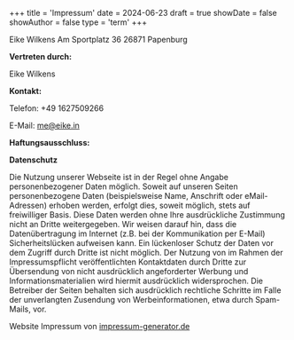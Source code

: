 +++
title = 'Impressum'
date = 2024-06-23
draft = true
showDate = false
showAuthor = false
type = 'term'
+++

Eike Wilkens
Am Sportplatz 36
26871 Papenburg

**Vertreten durch:**

Eike Wilkens

**Kontakt:**

Telefon: +49 1627509266

E-Mail: [me@eike.in](mailto:me@eike.in)

**Haftungsausschluss:**

**Datenschutz**

Die Nutzung unserer Webseite ist in der Regel ohne Angabe personenbezogener Daten möglich. Soweit auf unseren Seiten personenbezogene Daten (beispielsweise Name, Anschrift oder eMail-Adressen) erhoben werden, erfolgt dies, soweit möglich, stets auf freiwilliger Basis. Diese Daten werden ohne Ihre ausdrückliche Zustimmung nicht an Dritte weitergegeben.
Wir weisen darauf hin, dass die Datenübertragung im Internet (z.B. bei der Kommunikation per E-Mail) Sicherheitslücken aufweisen kann. Ein lückenloser Schutz der Daten vor dem Zugriff durch Dritte ist nicht möglich.
Der Nutzung von im Rahmen der Impressumspflicht veröffentlichten Kontaktdaten durch Dritte zur Übersendung von nicht ausdrücklich angeforderter Werbung und Informationsmaterialien wird hiermit ausdrücklich widersprochen. Die Betreiber der Seiten behalten sich ausdrücklich rechtliche Schritte im Falle der unverlangten Zusendung von Werbeinformationen, etwa durch Spam-Mails, vor.

Website Impressum von [impressum-generator.de](https://www.impressum-generator.de/)